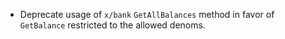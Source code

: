 - Deprecate usage of `x/bank` `GetAllBalances` method in favor of `GetBalance` restricted to the allowed denoms.
